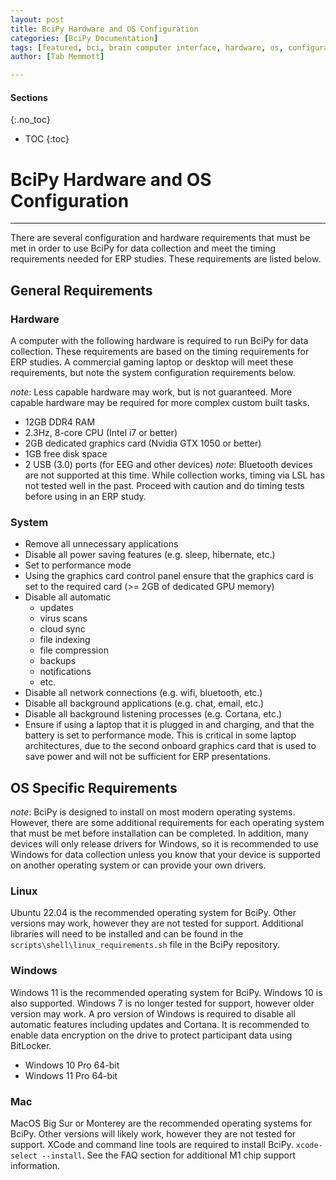 ```yaml
---
layout: post
title: BciPy Hardware and OS Configuration
categories: [BciPy Documentation]
tags: [featured, bci, brain computer interface, hardware, os, configuration, macos, windows, linux, usage, ram, cpu, gpu, graphics card, usb, laptop, desktop, system, disable, power, performance, network, connection, wifi, bluetooth, background, cortana, battery]
author: [Tab Memmott]

---
```


#### Sections
{:.no_toc}
* TOC
{:toc}

# BciPy Hardware and OS Configuration
-------------------------------------

There are several configuration and hardware requirements that must be met in order to use BciPy for data collection and meet the timing requirements needed for ERP studies. These requirements are listed below.

## General Requirements

### Hardware

A computer with the following hardware is required to run BciPy for data collection. These requirements are based on the timing requirements for ERP studies. A commercial gaming laptop or desktop will meet these requirements, but note the system configuration requirements below.

*note*: Less capable hardware may work, but is not guaranteed. More capable hardware may be required for more complex custom built tasks.

- 12GB DDR4 RAM
- 2.3Hz, 8-core CPU (Intel i7 or better)
- 2GB dedicated graphics card (Nvidia GTX 1050 or better)
- 1GB free disk space
- 2 USB (3.0) ports (for EEG and other devices) *note*: Bluetooth devices are not supported at this time. While collection works, timing via LSL has not tested well in the past. Proceed with caution and do timing tests before using in an ERP study.

### System

- Remove all unnecessary applications
- Disable all power saving features (e.g. sleep, hibernate, etc.)
- Set to performance mode
- Using the graphics card control panel ensure that the graphics card is set to the required card (>= 2GB of dedicated GPU memory) 
- Disable all automatic 
    - updates
    - virus scans
    - cloud sync
    - file indexing
    - file compression
    - backups
    - notifications
    - etc.
- Disable all network connections (e.g. wifi, bluetooth, etc.)
- Disable all background applications (e.g. chat, email, etc.)
- Disable all background listening processes (e.g. Cortana, etc.)
- Ensure if using a laptop that it is plugged in and charging, and that the battery is set to performance mode. This is critical in some laptop architectures, due to the second onboard graphics card that is used to save power and will not be sufficient for ERP presentations.

## OS Specific Requirements

*note*: BciPy is designed to install on most modern operating systems. However, there are some additional requirements for each operating system that must be met before installation can be completed. In addition, many devices will only release drivers for Windows, so it is recommended to use Windows for data collection unless you know that your device is supported on another operating system or can provide your own drivers.

### Linux

Ubuntu 22.04 is the recommended operating system for BciPy. Other versions may work, however they are not tested for support. Additional libraries will need to be installed and can be found in the `scripts\shell\linux_requirements.sh` file in the BciPy repository.

### Windows

Windows 11 is the recommended operating system for BciPy. Windows 10 is also supported. Windows 7 is no longer tested for support, however older version may work. A pro version of Windows is required to disable all automatic features including updates and Cortana. It is recommended to enable data encryption on the drive to protect participant data using BitLocker.

- Windows 10 Pro 64-bit
- Windows 11 Pro 64-bit

### Mac

MacOS Big Sur or Monterey are the recommended operating systems for BciPy. Other versions will likely work, however they are not tested for support. XCode and command line tools are required to install BciPy. `xcode-select --install`. See the FAQ section for additional M1 chip support information.
